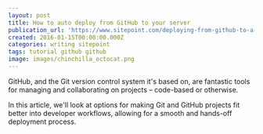 ```yaml
---
layout: post
title: How to auto deploy from GitHub to your server
publication_url: 'https://www.sitepoint.com/deploying-from-github-to-a-server/'
created: 2016-01-15T00:00:00.000Z
categories: writing sitepoint
tags: tutorial github github
image: images/chinchilla_octocat.png
---
```


GitHub, and the Git version control system it's based on, are fantastic tools for managing and collaborating on projects – code-based or otherwise.

In this article, we'll look at options for making Git and GitHub projects fit better into developer workflows, allowing for a smooth and hands-off deployment process.
